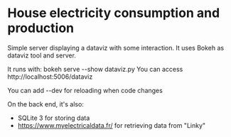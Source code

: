 # House electricity consumption and production

Simple server displaying a dataviz with some interaction.
It uses Bokeh as dataviz tool and server.

It runs with:
bokeh serve --show dataviz.py
You can access
http://localhost:5006/dataviz

You can add --dev for reloading when code changes

On the back end, it's also:

- SQLite 3 for storing data
- https://www.myelectricaldata.fr/ for retrieving data from "Linky"
